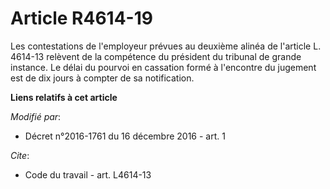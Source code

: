 # Article R4614-19

Les contestations de l'employeur prévues au deuxième alinéa de l'article L. 4614-13 relèvent de la compétence du président du
tribunal de grande instance. Le délai du pourvoi en cassation formé à l'encontre du jugement est de dix jours à compter de sa
notification.

**Liens relatifs à cet article**

_Modifié par_:

  - Décret n°2016-1761 du 16 décembre 2016 - art. 1

_Cite_:

  - Code du travail - art. L4614-13
